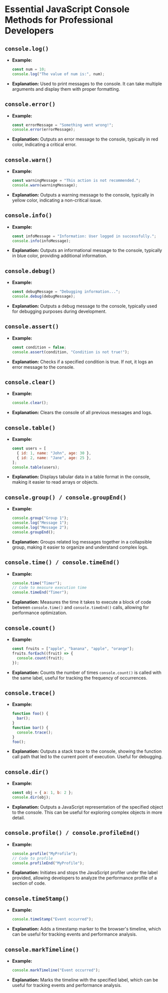 # Essential JavaScript Console Methods for Professional Developers

## `console.log()`
- **Example:**
  ```javascript
  const num = 10;
  console.log("The value of num is:", num);
  ```
- **Explanation:** Used to print messages to the console. It can take multiple arguments and display them with proper formatting.

## `console.error()`
- **Example:**
  ```javascript
  const errorMessage = "Something went wrong!";
  console.error(errorMessage);
  ```
- **Explanation:** Outputs an error message to the console, typically in red color, indicating a critical error.

## `console.warn()`
- **Example:**
  ```javascript
  const warningMessage = "This action is not recommended.";
  console.warn(warningMessage);
  ```
- **Explanation:** Outputs a warning message to the console, typically in yellow color, indicating a non-critical issue.

## `console.info()`
- **Example:**
  ```javascript
  const infoMessage = "Information: User logged in successfully.";
  console.info(infoMessage);
  ```
- **Explanation:** Outputs an informational message to the console, typically in blue color, providing additional information.

## `console.debug()`
- **Example:**
  ```javascript
  const debugMessage = "Debugging information...";
  console.debug(debugMessage);
  ```
- **Explanation:** Outputs a debug message to the console, typically used for debugging purposes during development.

## `console.assert()`
- **Example:**
  ```javascript
  const condition = false;
  console.assert(condition, "Condition is not true!");
  ```
- **Explanation:** Checks if a specified condition is true. If not, it logs an error message to the console.

## `console.clear()`
- **Example:**
  ```javascript
  console.clear();
  ```
- **Explanation:** Clears the console of all previous messages and logs.

## `console.table()`
- **Example:**
  ```javascript
  const users = [
    { id: 1, name: "John", age: 30 },
    { id: 2, name: "Jane", age: 25 },
  ];
  console.table(users);
  ```
- **Explanation:** Displays tabular data in a table format in the console, making it easier to read arrays or objects.

## `console.group() / console.groupEnd()`
- **Example:**
  ```javascript
  console.group("Group 1");
  console.log("Message 1");
  console.log("Message 2");
  console.groupEnd();
  ```
- **Explanation:** Groups related log messages together in a collapsible group, making it easier to organize and understand complex logs.

## `console.time() / console.timeEnd()`
- **Example:**
  ```javascript
  console.time("Timer");
  // Code to measure execution time
  console.timeEnd("Timer");
  ```
- **Explanation:** Measures the time it takes to execute a block of code between `console.time()` and `console.timeEnd()` calls, allowing for performance optimization.

## `console.count()`
- **Example:**
  ```javascript
  const fruits = ["apple", "banana", "apple", "orange"];
  fruits.forEach((fruit) => {
    console.count(fruit);
  });
  ```
- **Explanation:** Counts the number of times `console.count()` is called with the same label, useful for tracking the frequency of occurrences.

## `console.trace()`
- **Example:**
  ```javascript
  function foo() {
    bar();
  }
  function bar() {
    console.trace();
  }
  foo();
  ```
- **Explanation:** Outputs a stack trace to the console, showing the function call path that led to the current point of execution. Useful for debugging.

## `console.dir()`
- **Example:**
  ```javascript
  const obj = { a: 1, b: 2 };
  console.dir(obj);
  ```
- **Explanation:** Outputs a JavaScript representation of the specified object to the console. This can be useful for exploring complex objects in more detail.

## `console.profile() / console.profileEnd()`
- **Example:**
  ```javascript
  console.profile("MyProfile");
  // Code to profile
  console.profileEnd("MyProfile");
  ```
- **Explanation:** Initiates and stops the JavaScript profiler under the label provided, allowing developers to analyze the performance profile of a section of code.

## `console.timeStamp()`
- **Example:**
  ```javascript
  console.timeStamp("Event occurred");
  ```
- **Explanation:** Adds a timestamp marker to the browser's timeline, which can be useful for tracking events and performance analysis.

## `console.markTimeline()`
- **Example:**
  ```javascript
  console.markTimeline("Event occurred");
  ```
- **Explanation:** Marks the timeline with the specified label, which can be useful for tracking events and performance analysis.
